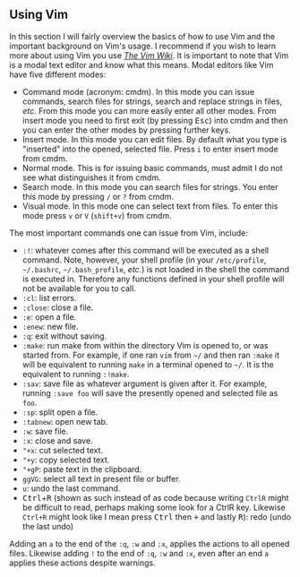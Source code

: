 ## Using Vim
In this section I will fairly overview the basics of how to use Vim and the important background on Vim's usage. I recommend if you wish to learn more about using Vim you use [*The Vim Wiki*](http://vim.wikia.com/wiki/Vim_Tips_Wiki). It is important to note that Vim is a modal text editor and know what this means. Modal editors like Vim have five different modes:

* Command mode (acronym: cmdm). In this mode you can issue commands, search files for strings, search and replace strings in files, <i>etc.</i> From this mode you can more easily enter all other modes. From insert mode you need to first exit (by pressing <kbd>Esc</kbd>) into cmdm and then you can enter the other modes by pressing further keys. 
* Insert mode. In this mode you can edit files. By default what you type is "inserted" into the opened, selected file. Press `i` to enter insert mode from cmdm.
* Normal mode. This is for issuing basic commands, must admit I do not see what distinguishes it from cmdm. 
* Search mode. In this mode you can search files for strings. You enter this mode by pressing `/` or `?` from cmdm. 
* Visual mode. In this mode one can select text from files. To enter this mode press `v` or `V` (`shift+v`) from cmdm. 

The most important commands one can issue from Vim, include:

* `:!`: whatever comes after this command will be executed as a shell command. Note, however, your shell profile (in your `/etc/profile`, `~/.bashrc`, `~/.bash_profile`, *etc.*) is not loaded in the shell the command is executed in. Therefore any functions defined in your shell profile will not be available for you to call. 
* `:cl`: list errors. 
* `:close`: close a file. 
* `:e`: open a file. 
* `:enew`: new file. 
* `:q`: exit without saving. 
* `:make`: run make from within the directory Vim is opened to, or was started from. For example, if one ran `vim` from `~/` and then ran `:make` it will be equivalent to running `make` in a terminal opened to `~/`. It is the equivalent to running `:!make`. 
* `:sav`: save file as whatever argument is given after it. For example, running `:save foo` will save the presently opened and selected file as `foo`. 
* `:sp`: split open a file. 
* `:tabnew`: open new tab. 
* `:w`: save file.
* `:x`: close and save.
* `"+x`: cut selected text.
* `"+y`: copy selected text. 
* `"+gP`: paste text in the clipboard. 
* `ggVG`: select all text in present file or buffer. 
* `u`: undo the last command.
* <kbd>Ctrl</kbd>+<kbd>R</kbd> (shown as such instead of as code because writing `CtrlR` might be difficult to read, perhaps making some look for a CtrlR key. Likewise `Ctrl+R` might look like I mean press <kbd>Ctrl</kbd> then <kbd>+</kbd> and lastly <kbd>R</kbd>): redo (undo the last undo) 

Adding an `a` to the end of the `:q`, `:w` and `:x`, applies the actions to all opened files. Likewise adding `!` to the end of `:q`, `:w` and `:x`, even after an end `a` applies these actions despite warnings. 
